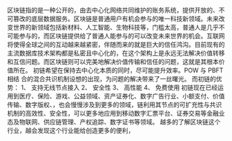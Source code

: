 区块链指的是一种公开的，由去中心化网络共同维护的账务系统，提供开放的、不可篡改的底层数据服务。区块链是普通用户有机会参与的唯一科技新领域。未来改变世界的新领域包括新材料、人工智能、生物科技等，门槛太高，普通人是几乎不可能参与的，而区块链提供给了普通人能参与的可以改变未来世界的机会。互联网将使得全球之间的互动越来越紧密，伴随而来的就是巨大的信任鸿沟。目前现有的主流数据库技术架构都是私密且中心化的，在这个架构上是永远无法解决价值转移和互信问题。而区块链则可以完美地解决价值传输和信任的问题，这就是其根本价值所在。
初链希望在保持去中心化本质的同时，尽可能提升效率。POW 与 PBFT 相结 合的混合共识机制设想的出现，为问题的解决带来了一丝曙光。
而初链的优势：
1、	支持无线节点接入
2、	安全性
3、	高性能
4、	免费使用
初链现在已经运用到医疗、保险、游戏、公益领域、资产证券化、数字广告行业、小额支付、价值传输、数字版权、，也会慢慢涉及到更多的领域，链利用其节点的可扩充性与共识机制的高效性、安全性，可以更多地应用到移动数字汇票平台、证券交易等金融业态及物联网、供应链管理、产权追踪、数字证书等领域。
越多的了解区块链这个行业，越会发现这个行业能给创造更多的便利，
